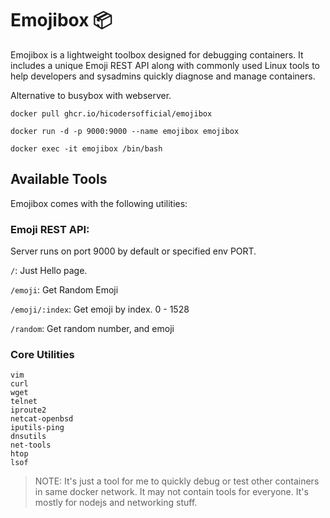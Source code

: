 # Emojibox 📦

Emojibox is a lightweight toolbox designed for debugging containers. It includes a unique Emoji REST API along with commonly used Linux tools to help developers and sysadmins quickly diagnose and manage containers.

Alternative to busybox with webserver.

```
docker pull ghcr.io/hicodersofficial/emojibox
```

```
docker run -d -p 9000:9000 --name emojibox emojibox
```

```
docker exec -it emojibox /bin/bash
```

## Available Tools

Emojibox comes with the following utilities:

### Emoji REST API:

Server runs on port 9000 by default or specified env PORT.

`/`: Just Hello page.

`/emoji`: Get Random Emoji

`/emoji/:index`: Get emoji by index. 0 - 1528

`/random`: Get random number, and emoji

### Core Utilities

```
vim
curl
wget
telnet
iproute2
netcat-openbsd
iputils-ping
dnsutils
net-tools
htop
lsof
```

> NOTE: It's just a tool for me to quickly debug or test other containers in same docker network. It may not contain tools for everyone. It's mostly for nodejs and networking stuff.
